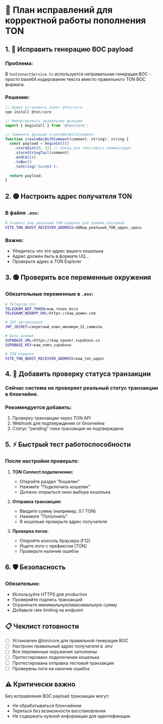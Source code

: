 # 🔧 План исправлений для корректной работы пополнения TON

## 1. 🔴 Исправить генерацию BOC payload

### Проблема:
В `tonConnectService.ts` используется неправильная генерация BOC - просто base64 кодирование текста вместо правильного TON BOC формата.

### Решение:
```javascript
// Нужно установить пакет @ton/core
npm install @ton/core

// Импортировать правильные функции
import { beginCell } from '@ton/core';

// Заменить функцию createBocWithComment:
function createBocWithComment(comment: string): string {
  const payload = beginCell()
    .storeUint(0, 32) // Опкод для текстового комментария
    .storeStringTail(comment)
    .endCell()
    .toBoc()
    .toString('base64');
  
  return payload;
}
```

## 2. 🟡 Настроить адрес получателя TON

### В файле `.env`:
```bash
# Укажите ваш реальный TON кошелек для приема платежей
VITE_TON_BOOST_RECEIVER_ADDRESS=UQВаш_реальный_TON_адрес_здесь
```

### Важно:
- Убедитесь что это адрес вашего кошелька
- Адрес должен быть в формате UQ...
- Проверьте адрес в TON Explorer

## 3. 🟢 Проверить все переменные окружения

### Обязательные переменные в `.env`:
```bash
# Telegram бот
TELEGRAM_BOT_TOKEN=ваш_токен_бота
TELEGRAM_WEBAPP_URL=https://ваш_домен.com

# JWT авторизация
JWT_SECRET=секретный_ключ_минимум_32_символа

# База данных
SUPABASE_URL=https://ваш_проект.supabase.co
SUPABASE_KEY=ваш_ключ_supabase

# TON кошелек
VITE_TON_BOOST_RECEIVER_ADDRESS=ваш_ton_адрес
```

## 4. 🔵 Добавить проверку статуса транзакции

### Сейчас система не проверяет реальный статус транзакции в блокчейне.

### Рекомендуется добавить:
1. Проверку транзакции через TON API
2. Webhook для подтверждения от блокчейна
3. Статус "pending" пока транзакция не подтверждена

## 5. ⚡ Быстрый тест работоспособности

### После настройки проверьте:
1. **TON Connect подключение:**
   - Откройте раздел "Кошелек"
   - Нажмите "Подключить кошелек"
   - Должно открыться окно выбора кошелька

2. **Отправка транзакции:**
   - Введите сумму (например, 0.1 TON)
   - Нажмите "Пополнить"
   - В кошельке проверьте адрес получателя

3. **Проверка логов:**
   - Откройте консоль браузера (F12)
   - Ищите логи с префиксом [TON]
   - Проверьте наличие ошибок

## 6. 🛡️ Безопасность

### Обязательно:
- Используйте HTTPS для production
- Проверяйте подпись транзакций
- Ограничьте минимальную/максимальную сумму
- Добавьте rate limiting на endpoint

## 📋 Чеклист готовности

- [ ] Установлен @ton/core для правильной генерации BOC
- [ ] Настроен правильный адрес получателя в .env
- [ ] Все переменные окружения заполнены
- [ ] Протестировано подключение кошелька
- [ ] Протестирована отправка тестовой транзакции
- [ ] Проверены логи на наличие ошибок

## ⚠️ Критически важно

Без исправления BOC payload транзакции могут:
- Не обрабатываться блокчейном
- Теряться без возможности восстановления
- Не содержать нужной информации для идентификации